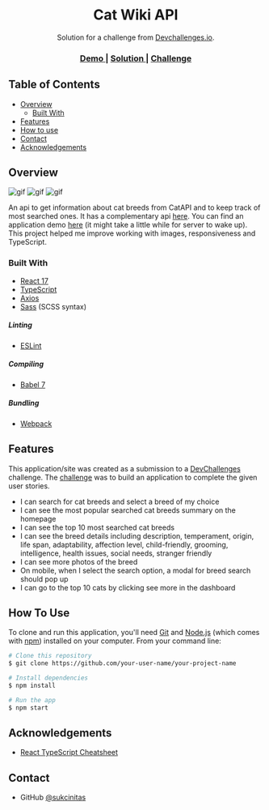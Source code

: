 <h1 align="center">Cat Wiki API</h1>

<div align="center">
   Solution for a challenge from  <a href="http://devchallenges.io" target="_blank">Devchallenges.io</a>.
</div>

<div align="center">
  <h3>
    <a href="https://cats-wiki.netlify.app/">
      Demo
    </a>
    <span> | </span>
    <a href="https://{your-url-to-the-solution}">
      Solution
    </a>
    <span> | </span>
    <a href="https://devchallenges.io/challenges/f4NJ53rcfgrP6sBMD2jt">
      Challenge
    </a>
  </h3>
</div>

<!-- TABLE OF CONTENTS -->

## Table of Contents

- [Overview](#overview)
  - [Built With](#built-with)
- [Features](#features)
- [How to use](#how-to-use)
- [Contact](#contact)
- [Acknowledgements](#acknowledgements)

<!-- OVERVIEW -->

## Overview

![gif](https://github.com/sukcinitas/media/blob/master/cat-wiki/CatWiki01.gif)
![gif](https://github.com/sukcinitas/media/blob/master/cat-wiki/CatWiki02.gif)
![gif](https://github.com/sukcinitas/media/blob/master/cat-wiki/CatWiki03.gif)

An api to get information about cat breeds from CatAPI and to keep track of most searched ones. It has a complementary api [here](https://github.com/sukcinitas/dc-cat-wiki-api). You can find an application demo [here](https://cats-wiki.netlify.app/) (it might take a little while for server to wake up).
This project helped me improve working with images, responsiveness and TypeScript. 

### Built With

- [React 17](https://reactjs.org/)
- [TypeScript](https://www.typescriptlang.org/)
- [Axios](https://www.npmjs.com/package/axios)
- [Sass](https://sass-lang.com/) (SCSS syntax)


##### Linting

- [ESLint](https://eslint.org/)

##### Compiling 

- [Babel 7](https://babeljs.io/)

##### Bundling

- [Webpack](https://webpack.js.org/)


## Features

<!-- List the features of your application or follow the template. Don't share the figma file here :) -->

This application/site was created as a submission to a [DevChallenges](https://devchallenges.io/challenges) challenge. The [challenge](https://devchallenges.io/challenges/f4NJ53rcfgrP6sBMD2jt) was to build an application to complete the given user stories.

- I can search for cat breeds and select a breed of my choice
- I can see the most popular searched cat breeds summary on the homepage
- I can see the top 10 most searched cat breeds
- I can see the breed details including description, temperament, origin, life span, adaptability, affection level, child-friendly, grooming, intelligence, health issues, social needs, stranger friendly
- I can see more photos of the breed
- On mobile, when I select the search option, a modal for breed search should pop up
- I can go to the top 10 cats by clicking see more in the dashboard

## How To Use

<!-- Example: -->

To clone and run this application, you'll need [Git](https://git-scm.com) and [Node.js](https://nodejs.org/en/download/) (which comes with [npm](http://npmjs.com)) installed on your computer. From your command line:

```bash
# Clone this repository
$ git clone https://github.com/your-user-name/your-project-name

# Install dependencies
$ npm install

# Run the app
$ npm start
```

## Acknowledgements

- [React TypeScript Cheatsheet](https://react-typescript-cheatsheet.netlify.app/)

## Contact

- GitHub [@sukcinitas](https://{github.com/sukcinitas/})
